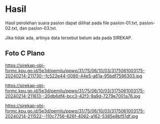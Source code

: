 # Hasil

Hasil perolehan suara paslon dapat dilihat pada file paslon-01.txt, paslon-02.txt, dan paslon-03.txt.

Jika tidak ada, artinya data tersebut belum ada pada SIREKAP.

## Foto C Plano

https://sirekap-obj-formc.kpu.go.id/5e3d/pemilu/ppwp/31/75/06/10/03/3175061003175-20240214-211730--fc522e44-0080-44e5-a61a-95bdf7596303.jpg

https://sirekap-obj-formc.kpu.go.id/5e3d/pemilu/ppwp/31/75/06/10/03/3175061003175-20240214-211613--20db6df4-bcc3-42f3-9a9d-7279e7001a76.jpg

https://sirekap-obj-formc.kpu.go.id/5e3d/pemilu/ppwp/31/75/06/10/03/3175061003175-20240214-211522--110c7756-626f-4062-a162-5385e8bf51df.jpg
